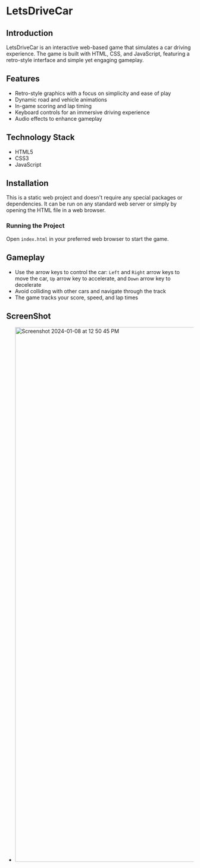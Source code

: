 # LetsDriveCar

## Introduction

LetsDriveCar is an interactive web-based game that simulates a car driving experience. The game is built with HTML, CSS, and JavaScript, featuring a retro-style interface and simple yet engaging gameplay.

## Features

- Retro-style graphics with a focus on simplicity and ease of play
- Dynamic road and vehicle animations
- In-game scoring and lap timing
- Keyboard controls for an immersive driving experience
- Audio effects to enhance gameplay

## Technology Stack

- HTML5
- CSS3
- JavaScript

## Installation

This is a static web project and doesn't require any special packages or dependencies. It can be run on any standard web server or simply by opening the HTML file in a web browser.

### Running the Project

Open `index.html` in your preferred web browser to start the game.

## Gameplay

- Use the arrow keys to control the car: `Left` and `Right` arrow keys to move the car, `Up` arrow key to accelerate, and `Down` arrow key to decelerate
- Avoid colliding with other cars and navigate through the track
- The game tracks your score, speed, and lap times

## ScreenShot
- <img width="1432" alt="Screenshot 2024-01-08 at 12 50 45 PM" src="https://github.com/shovo4/LetsDriveCar/assets/58551093/8c2ae3c3-7d1e-441a-baf6-5df40403f781">



